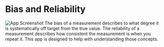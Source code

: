 # Bias and Reliability
![App Screenshot](https://sites.psu.edu/shinyapps/files/2018/11/5fbfd93e423e9bf28d2dcc777f70b6d80247c514-bias-1f9kx5z.png)
The bias of a measurement describes to what degree it is systematically off target from the true value. The reliability of a measurement describes how consistent the measurement is when you repeat it. This app is designed to help with understanding those concepts.
